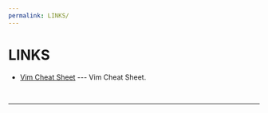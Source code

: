 ```yaml
---
permalink: LINKS/
---
```


# LINKS

* [Vim Cheat Sheet](https://vim.rtorr.com/) --- 
Vim Cheat Sheet.
<br>
<hr>
